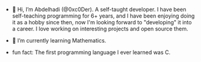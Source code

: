 - 👋 Hi, I’m Abdelhadi (@0xc0Der). A self-taught developer. I have been self-teaching programming for 6+ years,
  and I have been enjoying doing it as a hobby since then, now I'm looking forward to "developing" it into a career.
  I love working on interesting projects and open source them.

- 🌱 I’m currently learning Mathematics.

- fun fact: The first programming language I ever learned was C.
